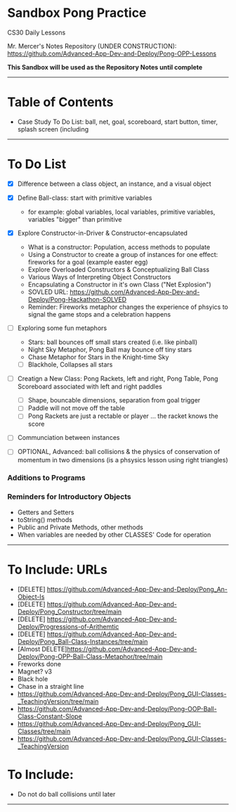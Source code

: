 # Sandbox Pong Practice
CS30 Daily Lessons

Mr. Mercer's Notes Repository (UNDER CONSTRUCTION): https://github.com/Advanced-App-Dev-and-Deploy/Pong-OPP-Lessons

**This Sandbox will be used as the Repository Notes until complete**

---

# Table of Contents
- Case Study To Do List: ball, net, goal, scoreboard, start button, timer, splash screen (including 

---

# To Do List
- [x] Difference between a class object, an instance, and a visual object
- [x] Define Ball-class: start with primitive variables
  - for example: global variables, local variables, primitive variables, variables "bigger" than primitive
- [x] Explore Constructor-in-Driver & Constructor-encapsulated
  - What is a constructor: Population, access methods to populate
  - Using a Constructor to create a group of instances for one effect: fireworks for a goal (example easter egg)
  - Explore Overloaded Constructors & Conceptualizing Ball Class
  - Various Ways of Interpreting Object Constructors
  - Encapsulating a Constructor in it's own Class ("Net Explosion")
  - SOVLED URL: https://github.com/Advanced-App-Dev-and-Deploy/Pong-Hackathon-SOLVED
  - Reminder: Fireworks metaphor changes the experience of phsyics to signal the game stops and a celebration happens
- [ ] Exploring some fun metaphors
  - Stars: ball bounces off small stars created (i.e. like pinball)
  - Night Sky Metaphor, Pong Ball may bounce off tiny stars
  - Chase Metaphor for Stars in the Knight-time Sky
  - [ ] Blackhole, Collapses all stars
- [ ] Creatign a New Class: Pong Rackets, left and right, Pong Table, Pong Scoreboard associated with left and right paddles
  - [ ] Shape, bouncable dimensions, separation from goal trigger
  - [ ] Paddle will not move off the table
  - [ ] Pong Rackets are just a rectable or player ... the racket knows the score
- [ ] Communciation between instances

- [ ] OPTIONAL, Advanced: ball collisions & the physics of conservation of momentum in two dimensions (is a phsysics lesson using right triangles)


### Additions to Programs


### Reminders for Introductory Objects
- Getters and Setters
- toString() methods
- Public and Private Methods, other methods
- When variables are needed by other CLASSES' Code for operation


---

# To Include: URLs
- [DELETE] https://github.com/Advanced-App-Dev-and-Deploy/Pong_An-Object-Is
- [DELETE] https://github.com/Advanced-App-Dev-and-Deploy/Pong_Constructor/tree/main
- [DELETE] https://github.com/Advanced-App-Dev-and-Deploy/Progressions-of-Arithemtic
- [DELETE] https://github.com/Advanced-App-Dev-and-Deploy/Pong_Ball-Class-Instances/tree/main
- [Almost DELETE]https://github.com/Advanced-App-Dev-and-Deploy/Pong-OPP-Ball-Class-Metaphor/tree/main
- Freworks done
- Magnet? v3
- Black hole
- Chase in a straight line
- https://github.com/Advanced-App-Dev-and-Deploy/Pong_GUI-Classes-_TeachingVersion/tree/main
- https://github.com/Advanced-App-Dev-and-Deploy/Pong-OOP-Ball-Class-Constant-Slope
- https://github.com/Advanced-App-Dev-and-Deploy/Pong_GUI-Classes/tree/main
- https://github.com/Advanced-App-Dev-and-Deploy/Pong_GUI-Classes-_TeachingVersion

# To Include: 
- Do not do ball collisions until later

---
